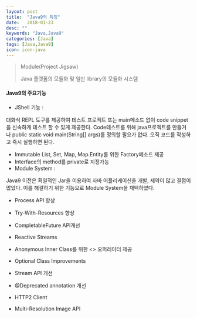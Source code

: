 ```yaml
---
layout: post
title:  "Java9의 특징"
date:   2018-01-23
desc: ""
keywords: "Java,Java9"
categories: [Java]
tags: [Java,Java9]
icon: icon-java
---
```


> Module(Project Jigsaw)
>
> Java 플랫폼의 모듈화 및 일반 library의 모듈화 시스템


#### Java9의 주요기능
- JShell 기능 :

대화식 REPL 도구를 제공하여 테스트 프로젝트 또는 main메소드 없이 code snippet을 신속하게 테스트 할 수 있게 제공한다.  Code테스트를 위해  java프로젝트를 만들거나 public static void main(String[] args)를 정의할 필요가 없다. 오직 코드를 작성하고 즉시 실행하면 된다.

- Immutable List, Set, Map, Map.Entity를 위한 Factory메소드 제공
- Interface의 method를 private로 지정가능
- Module System : 

Java9 이전은 획일적인 Jar을 이용하여 자바 어플리케이션을 개발, 제약이 많고 결점이 많았다. 이를 해결하기 위한 기능으로 Module System을 채택하였다.

- Process API 향상
- Try-With-Resources 향상



- CompletableFuture API개선
- Reactive Streams
- Anonymous Inner Class를 위한 <> 오퍼레이터 제공
- Optional Class Improvements
- Stream API 개선
- @Deprecated annotation 개선
- HTTP2 Client
- Multi-Resolution Image API













